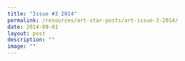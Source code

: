 ```yaml
---
title: "Issue #3 2014"
permalink: /resources/art-star-posts/art-issue-3-2014/
date: 2014-09-01
layout: post
description: ""
image: ""
---
```

